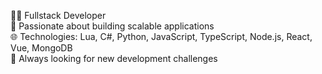 🧑‍💻 Fullstack Developer  
🔧 Passionate about building scalable applications  
🌐 Technologies: Lua, C#, Python, JavaScript, TypeScript, Node.js, React, Vue, MongoDB  
🚀 Always looking for new development challenges
